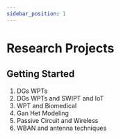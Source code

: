 ```yaml
---
sidebar_position: 1
---
```


# Research Projects

## Getting Started

1. DGs WPTs
2. DGs WPTs and SWIPT and IoT
3. WPT and Biomedical
4. Gan Het Modeling
5. Passive Circuit and Wireless
6. WBAN and antenna techniques

